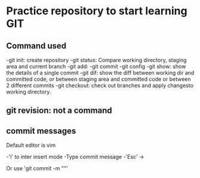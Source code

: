 # Practice repository to start learning GIT

## Command used
-git init: create repository
-git status: Compare working directory, staging area and current branch
-git add:
-git commit
-git config
-git show: show the details of a single commit
-git dif: show the diff between working dir and committed code, or between staging area and committed code or between 2 different commits
-git checkout: check out branches and apply changesto working directory.
## git revision: not a command
## commit messages

Default editor is vim

-'i' to inter insert mode
-Type commit message
-'Esc' ->

Or use 'git commit -m ""'
